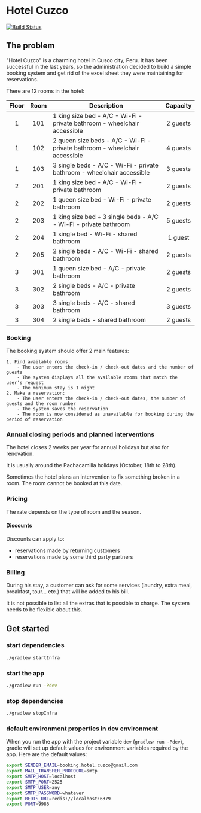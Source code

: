 # Hotel Cuzco
[![Build Status](https://travis-ci.org/jcraftsman/hotel-cuzco.svg?branch=master)](https://travis-ci.org/jcraftsman/hotel-cuzco)

## The problem

"Hotel Cuzco" is a charming hotel in Cusco city, Peru.
It has been successful in the last years, so the administration decided to build a simple booking system and get rid of the excel sheet they were maintaining for reservations.

There are 12 rooms in the hotel:

| Floor | Room | Description                                                                | Capacity |
|:-----:|:----:|----------------------------------------------------------------------------|:--------:|
|   1   | 101  | 1 king size bed - A/C - Wi-Fi - private bathroom - wheelchair accessible   | 2 guests |
|   1   | 102  | 2 queen size beds - A/C - Wi-Fi - private bathroom - wheelchair accessible | 4 guests |
|   1   | 103  | 3 single beds - A/C - Wi-Fi - private bathroom - wheelchair accessible     | 3 guests |
|   2   | 201  | 1 king size bed - A/C - Wi-Fi - private bathroom                           | 2 guests |
|   2   | 202  | 1 queen size bed - Wi-Fi - private bathroom                                | 2 guests |
|   2   | 203  | 1 king size bed + 3 single beds - A/C - Wi-Fi - private bathroom           | 5 guests |
|   2   | 204  | 1 single bed - Wi-Fi - shared bathroom                                     | 1 guest  |
|   2   | 205  | 2 single beds - A/C - Wi-Fi - shared bathroom                              | 2 guests |
|   3   | 301  | 1 queen size bed - A/C - private bathroom                                  | 2 guests |
|   3   | 302  | 2 single beds - A/C - private bathroom                                     | 2 guests |
|   3   | 303  | 3 single beds - A/C - shared bathroom                                      | 3 guests |
|   3   | 304  | 2 single beds - shared bathroom                                            | 2 guests |

### Booking

The booking system should offer 2 main features:

    1. Find available rooms:
        - The user enters the check-in / check-out dates and the number of guests
        - The system displays all the available rooms that match the user's request 
        - The minimum stay is 1 night
    2. Make a reservation: 
        - The user enters the check-in / check-out dates, the number of guests and the room number
        - The system saves the reservation
        - The room is now considered as unavailable for booking during the period of reservation  

### Annual closing periods and planned interventions

The hotel closes 2 weeks per year for annual holidays but also for renovation.

It is usually around the Pachacamilla holidays (October, 18th to 28th).

Sometimes the hotel plans an intervention to fix something broken in a room. The room cannot be booked at this date.

### Pricing

The rate depends on the type of room and the season.

#### Discounts

Discounts can apply to:

- reservations made by returning customers
- reservations made by some third party partners

### Billing

During his stay, a customer can ask for some services (laundry, extra meal, breakfast, tour... etc.) that will be added to his bill.

It is not possible to list all the extras that is possible to charge. The system needs to be flexible about this.

## Get started

### start dependencies

```bash
./gradlew startInfra
```

### start the app

```bash
./gradlew run -Pdev
```

### stop dependencies

```bash
./gradlew stopInfra
```

### default environment properties in dev environment

When you run the app with the project variable `dev` (`gradlew run -Pdev`), gradle will set up default values 
for environment variables required by the app.
Here are the default values:

```bash
export SENDER_EMAIL=booking.hotel.cuzco@gmail.com
export MAIL_TRANSFER_PROTOCOL=smtp
export SMTP_HOST=localhost
export SMTP_PORT=2525
export SMTP_USER=any
export SMTP_PASSWORD=whatever
export REDIS_URL=redis://localhost:6379
export PORT=9986
```
